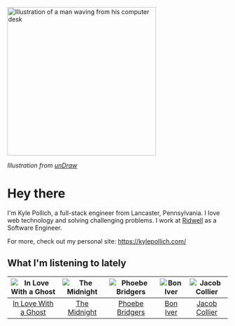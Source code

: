 <img src="https://user-images.githubusercontent.com/6766512/87306713-6f79d900-c4e6-11ea-989a-3242cbfc50c2.png" alt="Illustration of a man waving from his computer desk" height="340" />

_Illustration from [unDraw](https://undraw.co/)_

# Hey there

I'm Kyle Pollich, a full-stack engineer from Lancaster, Pennsylvania. I love web technology and solving challenging problems.
I work at [Ridwell](https://www.ridwell.com/) as a Software Engineer.

For more, check out my personal site: https://kylepollich.com/

## What I'm listening to lately

<!-- begin artists -->
  |![In Love With a Ghost](https://i.scdn.co/image/9f708e271d8aa32ea043e53281c27681c4273bf6)|![The Midnight](https://i.scdn.co/image/aef4c8f3992a5ddb727bd0468854d7e1047a8851)|![Phoebe Bridgers](https://i.scdn.co/image/3b6a427f0c54c0d116c433462ae1dd48474643d0)|![Bon Iver](https://i.scdn.co/image/9258bf0ae0348dc7e2b1279507d2bf597c146bc4)|![Jacob Collier](https://i.scdn.co/image/98b562e83bb688e788777c0c1fbdc09e44a36059)|
  |:---:|:---:|:---:|:---:|:---:|
  |[In Love With a Ghost](https://open.spotify.com/artist/21tDFddcOFDYmiobTcls2O)|[The Midnight](https://open.spotify.com/artist/2NFrAuh8RQdQoS7iYFbckw)|[Phoebe Bridgers](https://open.spotify.com/artist/1r1uxoy19fzMxunt3ONAkG)|[Bon Iver](https://open.spotify.com/artist/4LEiUm1SRbFMgfqnQTwUbQ)|[Jacob Collier](https://open.spotify.com/artist/0QWrMNukfcVOmgEU0FEDyD)|
<!-- end artists -->
